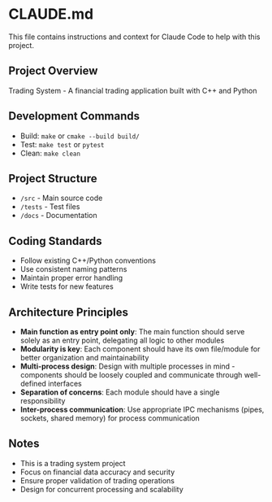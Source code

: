 # CLAUDE.md

This file contains instructions and context for Claude Code to help with this project.

## Project Overview
Trading System - A financial trading application built with C++ and Python

## Development Commands
- Build: `make` or `cmake --build build/`
- Test: `make test` or `pytest`
- Clean: `make clean`

## Project Structure
- `/src` - Main source code
- `/tests` - Test files
- `/docs` - Documentation

## Coding Standards
- Follow existing C++/Python conventions
- Use consistent naming patterns
- Maintain proper error handling
- Write tests for new features

## Architecture Principles
- **Main function as entry point only**: The main function should serve solely as an entry point, delegating all logic to other modules
- **Modularity is key**: Each component should have its own file/module for better organization and maintainability
- **Multi-process design**: Design with multiple processes in mind - components should be loosely coupled and communicate through well-defined interfaces
- **Separation of concerns**: Each module should have a single responsibility
- **Inter-process communication**: Use appropriate IPC mechanisms (pipes, sockets, shared memory) for process communication

## Notes
- This is a trading system project
- Focus on financial data accuracy and security
- Ensure proper validation of trading operations
- Design for concurrent processing and scalability